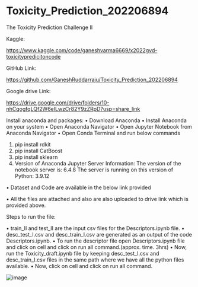 # Toxicity_Prediction_202206894
The Toxicity Prediction Challenge II

Kaggle:

 https://www.kaggle.com/code/ganeshvarma6669/x2022gvd-toxicitypredicitoncode

GitHub Link:

https://github.com/GaneshRuddarraju/Toxicity_Prediction_202206894

Google drive Link:

https://drive.google.com/drive/folders/10-nhCqogfqLQf2W6eILwzCr82Y9zZRpD?usp=share_link


Install anaconda and packages:
•	Download Anaconda
•	Install Anaconda on your system
•	Open Anaconda Navigator
•	Open Jupyter Notebook from Anaconda Navigator
•	Open Conda Terminal and run below commands 

1)	pip install rdkit
2)	pip install CatBoost
3)	pip install sklearn
4)	Version of Anaconda Jupyter Server Information:
The version of the notebook server is: 6.4.8
The server is running on this version of Python: 3.9.12

•	Dataset and Code are available in the below link provided

•	All the files are attached and also are also uploaded to drive link which is provided above. 

Steps to run the file:

•	train_II and test_II are the input csv files for the Descriptors.ipynb file.
•	desc_test_I.csv and desc_train_I.csv  are generated as an output of the code Descriptors.ipynb.
•	To run the descriptor file open Descriptors.ipynb file and click on cell and click on run all command.(approx. time. 3hrs)
•	Now, run the Toxicity_draft.ipynb file by keeping desc_test_I.csv and desc_train_I.csv files in the same path where we have all the python files available.
•	Now, click on cell and click on run all command.

 





![image](https://user-images.githubusercontent.com/130195997/230746292-ea80b583-caa9-42be-b616-bdf96bd4781d.png)
